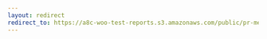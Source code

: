 ```yaml
---
layout: redirect
redirect_to: https://a8c-woo-test-reports.s3.amazonaws.com/public/pr-merge/40843/e2e/index.html
---
```

